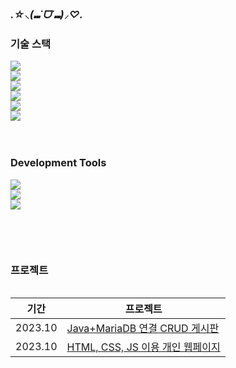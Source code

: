 ### *.☆⸜(⑉˙ᗜ˙⑉)⸝♡.*


### 기술 스택 
<div style="display:flex; flex-direction:column; align-items:flex-start;">
<img src="https://img.shields.io/badge/Java-007396?style=flat&logo=Java&logoColor=white">
<img src="https://img.shields.io/badge/MySQL-4479A1?style=flat&logo=mysql&logoColor=white">
<img src="https://img.shields.io/badge/MariaDB-003545?style=flat&logo=mariadb&logoColor=white">
<img src="https://img.shields.io/badge/HTML5-E34F26?style=flat&logo=html5&logoColor=white">
<img src="https://img.shields.io/badge/CSS3-1572B6?style=flat&logo=css3&logoColor=white">
<img src="https://img.shields.io/badge/JavaScript-F7DF1E?style=flat&logo=JavaScript&logoColor=white">
<br><br>

### Development Tools
  
<div style="display:flex; flex-direction:column; align-items:flex-start;">
<img src="https://img.shields.io/badge/IntelliJIDEA-000000?style=flat&logo=intellijidea&logoColor=white">
<img src="https://img.shields.io/badge/VisualStudioCode-007ACC?style=flat&logo=visualstudiocode&logoColor=white">
<img src="https://img.shields.io/badge/EclipseIDE-2C2255?style=flat&logo=eclipseide&logoColor=white">

<br><br>

  

### 프로젝트
|기간|프로젝트|
|---|---|
|2023.10|[Java+MariaDB 연결 CRUD 게시판](https://github.com/jyeeeh/Project/tree/main/Board(Java%2CMariaDB))|
|2023.10|[HTML, CSS, JS 이용 개인 웹페이지](https://github.com/jyeeeh/Project/tree/main/WebPub)|

<br>





